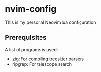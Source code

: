 # nvim-config

This is my personal Neovim lua configuration

## Prerequisites

A list of programs is used:

- zig: For compiling treesitter parsers
- ripgrep: For telescope search

